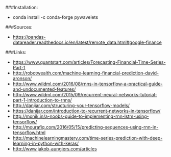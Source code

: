 ###Installation:
- conda install -c conda-forge pywavelets

###Sources:
- https://pandas-datareader.readthedocs.io/en/latest/remote_data.html#google-finance

###Links:
- https://www.quantstart.com/articles/Forecasting-Financial-Time-Series-Part-1
- http://robotwealth.com/machine-learning-financial-prediction-david-aronson/
- http://www.wildml.com/2016/08/rnns-in-tensorflow-a-practical-guide-and-undocumented-features/
- http://www.wildml.com/2015/09/recurrent-neural-networks-tutorial-part-1-introduction-to-rnns/
- http://danijar.com/structuring-your-tensorflow-models/
- https://danijar.com/introduction-to-recurrent-networks-in-tensorflow/
- http://monik.in/a-noobs-guide-to-implementing-rnn-lstm-using-tensorflow/
- http://mourafiq.com/2016/05/15/predicting-sequences-using-rnn-in-tensorflow.html
- http://machinelearningmastery.com/time-series-prediction-with-deep-learning-in-python-with-keras/
- http://www.jakob-aungiers.com/articles